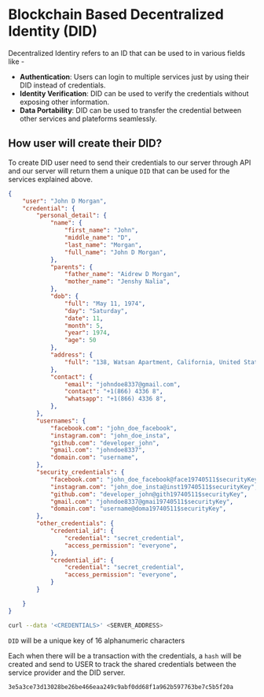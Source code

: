 # Blockchain Based Decentralized Identity (DID)

Decentralized Identiry refers to an ID that can be used to in various fields like -
- **Authentication**: Users can login to multiple services just by using their DID instead of credentials. 
- **Identity Verification**: DID can be used to verify the credentials without exposing other information.
- **Data Portability**: DID can be used to transfer the credential between other services and plateforms seamlessly.

## How user will create their DID?

To create DID user need to send their credentials to our server through API and our server will return them a unique `DID` that can be used for the services explained above.
```json
{
    "user": "John D Morgan",
    "credential": {
        "personal_detail": {
            "name": {
                "first_name": "John",
                "middle_name": "D",
                "last_name": "Morgan",
                "full_name": "John D Morgan",
            },
            "parents": {
                "father_name": "Aidrew D Morgan",
                "mother_name": "Jenshy Nalia",
            },
            "dob": {
                "full": "May 11, 1974",
                "day": "Saturday",
                "date": 11,
                "month": 5,
                "year": 1974,
                "age": 50
            },
            "address": {
                "full": "138, Watsan Apartment, California, United States",
            },
            "contact": {
                "email": "johndoe8337@gmail.com",
                "contact": "+1(866) 4336 8",
                "whatsapp": "+1(866) 4336 8",
            },
        },
        "usernames": {
            "facebook.com": "john_doe_facebook",
            "instagram.com": "john_doe_insta",
            "github.com": "developer_john",
            "gmail.com": "johndoe8337",
            "domain.com": "username",
        },
        "security_credentials": {
            "facebook.com": "john_doe_facebook@face19740511$securityKey",
            "instagram.com": "john_doe_insta@inst19740511$securityKey",
            "github.com": "developer_john@gith19740511$securityKey",
            "gmail.com": "johndoe8337@gmai19740511$securityKey",
            "domain.com": "username@doma19740511$securityKey",
        },
        "other_credentials": {
            "credential_id": {
                "credential": "secret_credential",
                "access_permission": "everyone",
            },
            "credential_id": {
                "credential": "secret_credential",
                "access_permission": "everyone",
            }
        }

    }
}
```
```bash
curl --data '<CREDENTIALS>' <SERVER_ADDRESS>
```
`DID` will be a unique key of 16 alphanumeric characters 


Each when there will be a transaction with the credentials, a `hash` will be created and send to USER to track the shared credentials between the service provider and the DID server.
```
3e5a3ce73d13028be26be466eaa249c9abf0dd68f1a962b597763be7c5b5f20a
```
